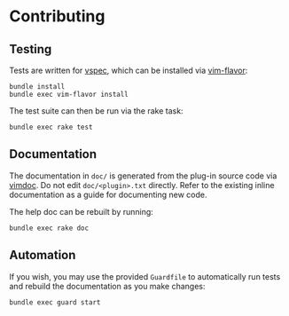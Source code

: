 # Contributing

## Testing

Tests are written for [vspec][vspec], which can be installed via
[vim-flavor][vim-flavor]:

	bundle install
	bundle exec vim-flavor install

The test suite can then be run via the rake task:

	bundle exec rake test

## Documentation

The documentation in `doc/` is generated from the plug-in source code via
[vimdoc][vimdoc]. Do not edit `doc/<plugin>.txt` directly. Refer to the
existing inline documentation as a guide for documenting new code.

The help doc can be rebuilt by running:

	bundle exec rake doc

## Automation

If you wish, you may use the provided `Guardfile` to automatically run tests
and rebuild the documentation as you make changes:

	bundle exec guard start

[vspec]: https://github.com/kana/vim-vspec
[vim-flavor]: https://github.com/kana/vim-flavor
[vimdoc]: https://github.com/google/vimdoc
